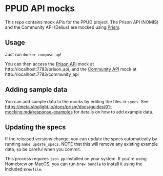 # PPUD API mocks

This repo contains mock APIs for the PPUD project. The Prison API (NOMIS) and the Community API (Delius) are mocked using [Prism](https://meta.stoplight.io/docs/prism/README.md).

## Usage

Just run `docker-compose up`!

You can then access the [Prison API](https://api.prison.service.justice.gov.uk/swagger-ui.html) mock at http://localhost:7783/prison_api, and the [Community API](https://community-api-public.test.delius.probation.hmpps.dsd.io/swagger-ui.html) mock at http://localhost:7783/community_api

## Adding sample data

You can add sample data to the mocks by editing the files in `specs`. See https://meta.stoplight.io/docs/prism/docs/guides/01-mocking.md#response-examples for details on how to add example data.

## Updating the specs

If the released versions change, you can update the specs automatically by running `make update_specs`. NOTE that this will remove any existing example data, so be careful when you commit.

This process requires `json_pp` installed on your system. If you're using Homebrew on MacOS, you can run `brew bundle` to install it using the included `Brewfile`.

